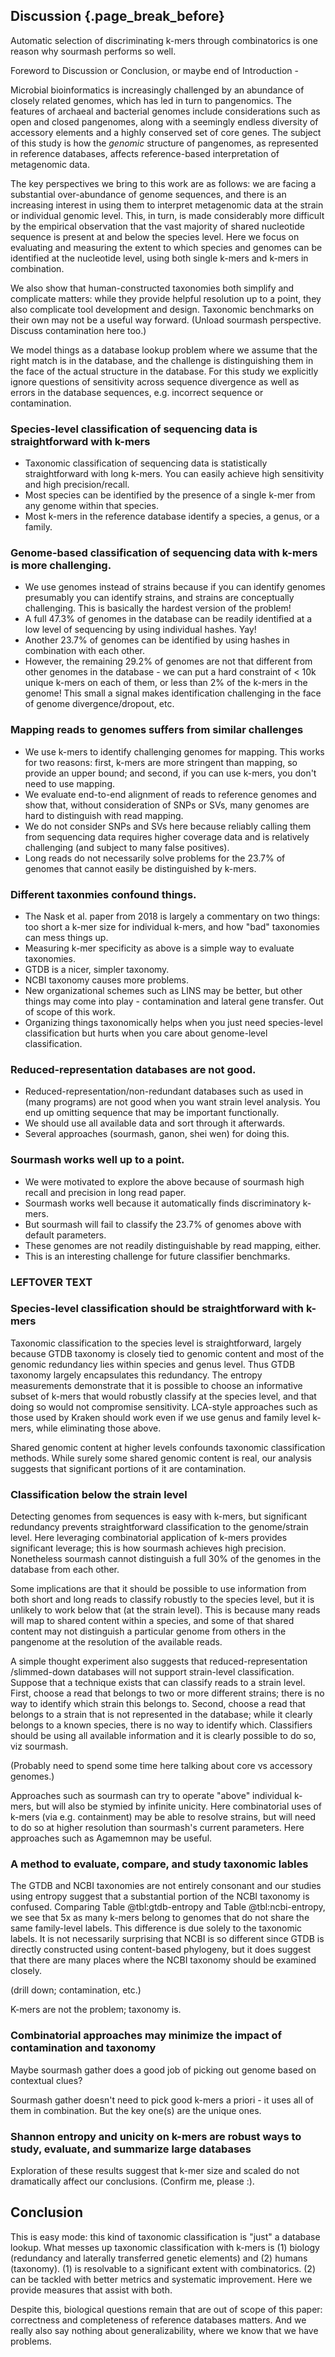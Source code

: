 ## Discussion {.page_break_before}

Automatic selection of discriminating k-mers through combinatorics is one
reason why sourmash performs so well.

Foreword to Discussion or Conclusion, or maybe end of Introduction -

Microbial bioinformatics is increasingly challenged by an abundance of
closely related genomes, which has led in turn to pangenomics. The
features of archaeal and bacterial genomes include considerations such
as open and closed pangenomes, along with a seemingly endless
diversity of accessory elements and a highly conserved set of core
genes. The subject of this study is how the _genomic_ structure of
pangenomes, as represented in reference databases, affects
reference-based interpretation of metagenomic data.

The key perspectives we bring to this work are as follows: we are
facing a substantial over-abundance of genome sequences, and there is
an increasing interest in using them to interpret metagenomic data at
the strain or individual genomic level. This, in turn, is made
considerably more difficult by the empirical observation that the vast
majority of shared nucleotide sequence is present at and below the
species level.  Here we focus on evaluating and measuring the extent
to which species and genomes can be identified at the nucleotide
level, using both single k-mers and k-mers in combination.

We also show that human-constructed taxonomies both simplify and
complicate matters: while they provide helpful resolution up to a point,
they also complicate tool development and design. Taxonomic benchmarks
on their own may not be a useful way forward.  (Unload sourmash perspective.
Discuss contamination here too.)

We model things as a database lookup problem where we assume that the
right match is in the database, and the challenge is distinguishing
them in the face of the actual structure in the database. For this
study we explicitly ignore questions of sensitivity across sequence
divergence as well as errors in the database sequences, e.g. incorrect
sequence or contamination.

### Species-level classification of sequencing data is straightforward with k-mers

* Taxonomic classification of sequencing data is statistically
  straightforward with long k-mers. You can easily achieve high
  sensitivity and high precision/recall.
* Most species can be identified by the presence of a single k-mer
  from any genome within that species.
* Most k-mers in the reference database identify a species, a genus,
  or a family.
  
### Genome-based classification of sequencing data with k-mers is more challenging.

* We use genomes instead of strains because if you can identify genomes
  presumably you can identify strains, and strains are conceptually
  challenging. This is basically the hardest version of the problem!
* A full 47.3% of genomes in the database can be readily identified at a
  low level of sequencing by using individual hashes. Yay!
* Another 23.7% of genomes can be identified by using hashes in combination
  with each other.
* However, the remaining 29.2% of genomes are not that different from
  other genomes in the database - we can put a hard constraint of <
  10k unique k-mers on each of them, or less than 2% of the k-mers in
  the genome! This small a signal makes identification challenging in the
  face of genome divergence/dropout, etc.
  
### Mapping reads to genomes suffers from similar challenges

* We use k-mers to identify challenging genomes for mapping. This
  works for two reasons: first, k-mers are more stringent than
  mapping, so provide an upper bound; and second, if you can use k-mers,
  you don't need to use mapping.
* We evaluate end-to-end alignment of reads to reference genomes
  and show that, without consideration of SNPs or SVs, many genomes
  are hard to distinguish with read mapping.
* We do not consider SNPs and SVs here because reliably calling them
  from sequencing data requires higher coverage data and is relatively
  challenging (and subject to many false positives).
* Long reads do not necessarily solve problems for the 23.7% of genomes
  that cannot easily be distinguished by k-mers.
  
### Different taxonmies confound things.

* The Nask et al. paper from 2018 is largely a commentary on two
  things: too short a k-mer size for individual k-mers, and how
  "bad" taxonomies can mess things up.
* Measuring k-mer specificity as above is a simple way to evaluate taxonomies.
* GTDB is a nicer, simpler taxonomy.
* NCBI taxonomy causes more problems.
* New organizational schemes such as LINS may be better, but other things
  may come into play - contamination and lateral gene transfer. Out of scope
  of this work.
* Organizing things taxonomically helps when you just need species-level
  classification but hurts when you care about genome-level classification.
  
### Reduced-representation databases are not good.

* Reduced-representation/non-redundant databases such as used in (many
  programs) are not good when you want strain level analysis. You end up
  omitting sequence that may be important functionally.
* We should use all available data and sort through it afterwards.
* Several approaches (sourmash, ganon, shei wen) for doing this.

### Sourmash works well up to a point.

* We were motivated to explore the above because of sourmash high
  recall and precision in long read paper.
* Sourmash works well because it automatically finds discriminatory
  k-mers.
* But sourmash will fail to classify the 23.7% of genomes above with
  default parameters.
* These genomes are not readily distinguishable by read mapping, either.
* This is an interesting challenge for future classifier benchmarks.

### LEFTOVER TEXT

### Species-level classification should be straightforward with k-mers

Taxonomic classification to the species level is straightforward,
largely because GTDB taxonomy is closely tied to genomic content and
most of the genomic redundancy lies within species and genus
level. Thus GTDB taxonomy largely encapsulates this redundancy. The
entropy measurements demonstrate that it is possible to choose an
informative subset of k-mers that would robustly classify at the
species level, and that doing so would not compromise sensitivity.
LCA-style approaches such as those used by Kraken should work even if
we use genus and family level k-mers, while eliminating those above.

Shared genomic content at higher levels confounds taxonomic
classification methods. While surely some shared genomic content is
real, our analysis suggests that significant portions of it are
contamination.

### Classification below the strain level

Detecting genomes from sequences is easy with k-mers, but
significant redundancy prevents straightforward classification to the
genome/strain level. Here leveraging combinatorial application of
k-mers provides significant leverage; this is how sourmash achieves
high precision. Nonetheless sourmash cannot distinguish a full 30% of
the genomes in the database from each other.

Some implications are that it should be possible to use information
from both short and long reads to classify robustly to the species
level, but it is unlikely to work below that (at the strain level).
This is because many reads will map to shared content within a species,
and some of that shared content may not distinguish a particular
genome from others in the pangenome at the resolution of the available
reads.

A simple thought experiment also suggests that reduced-representation
/slimmed-down databases will not support strain-level classification.
Suppose that a technique exists that can classify reads to a strain
level.  First, choose a read that belongs to two or more different
strains; there is no way to identify which strain this belongs
to. Second, choose a read that belongs to a strain that is not
represented in the database; while it clearly belongs to a known
species, there is no way to identify which. Classifiers should be
using all available information and it is clearly possible to do so,
viz sourmash.

(Probably need to spend some time here talking about core vs accessory
genomes.)

Approaches such as sourmash can try to operate "above" individual
k-mers, but will also be stymied by infinite unicity. Here combinatorial
uses of k-mers (via e.g. containment) may be able to resolve strains,
but will need to do so at higher resolution than sourmash's current
parameters. Here approaches such as Agamemnon may be useful.

### A method to evaluate, compare, and study taxonomic lables

The GTDB and NCBI taxonomies are not entirely consonant and our
studies using entropy suggest that a substantial portion of the NCBI
taxonomy is confused. Comparing Table @tbl:gtdb-entropy and Table
@tbl:ncbi-entropy, we see that 5x as many k-mers belong to genomes
that do not share the same family-level labels.  This difference is
due solely to the taxonomic labels. It is not necessarily surprising
that NCBI is so different since GTDB is directly constructed using
content-based phylogeny, but it does suggest that there are many
places where the NCBI taxonomy should be examined closely.

(drill down; contamination, etc.)

K-mers are not the problem; taxonomy is.

### Combinatorial approaches may minimize the impact of contamination and taxonomy

Maybe sourmash gather does a good job of picking out genome based on
contextual clues?

Sourmash gather doesn't need to pick good k-mers a priori - it uses all
of them in combination. But the key one(s) are the unique ones.

### Shannon entropy and unicity on k-mers are robust ways to study, evaluate, and summarize large databases

Exploration of these results suggest that k-mer size and scaled do not
dramatically affect our conclusions. (Confirm me, please :).

## Conclusion



This is easy mode: this kind of taxonomic classification is "just" a
database lookup.  What messes up taxonomic classification with k-mers
is (1) biology (redundancy and laterally transferred genetic elements)
and (2) humans (taxonomy). (1) is resolvable to a significant extent
with combinatorics. (2) can be tackled with better metrics and
systematic improvement. Here we provide measures that assist with
both.

Despite this, biological questions remain that are out of scope of
this paper: correctness and completeness of reference databases matters.
And we really also say nothing about generalizability, where we know
that we have problems.
